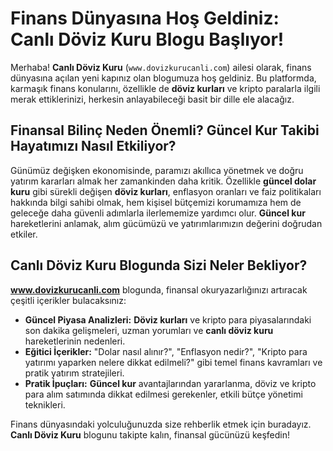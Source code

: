 # Finans Dünyasına Hoş Geldiniz: Canlı Döviz Kuru Blogu Başlıyor!

Merhaba! **Canlı Döviz Kuru** (`www.dovizkurucanli.com`) ailesi olarak, finans dünyasına açılan yeni kapınız olan blogumuza hoş geldiniz. Bu platformda, karmaşık finans konularını, özellikle de **döviz kurları** ve kripto paralarla ilgili merak ettiklerinizi, herkesin anlayabileceği basit bir dille ele alacağız.

## Finansal Bilinç Neden Önemli? Güncel Kur Takibi Hayatımızı Nasıl Etkiliyor?

Günümüz değişken ekonomisinde, paramızı akıllıca yönetmek ve doğru yatırım kararları almak her zamankinden daha kritik. Özellikle **güncel dolar kuru** gibi sürekli değişen **döviz kurları**, enflasyon oranları ve faiz politikaları hakkında bilgi sahibi olmak, hem kişisel bütçemizi korumamıza hem de geleceğe daha güvenli adımlarla ilerlememize yardımcı olur. **Güncel kur** hareketlerini anlamak, alım gücümüzü ve yatırımlarımızın değerini doğrudan etkiler.

## Canlı Döviz Kuru Blogunda Sizi Neler Bekliyor?

**www.dovizkurucanli.com** blogunda, finansal okuryazarlığınızı artıracak çeşitli içerikler bulacaksınız:

*   **Güncel Piyasa Analizleri:** **Döviz kurları** ve kripto para piyasalarındaki son dakika gelişmeleri, uzman yorumları ve **canlı döviz kuru** hareketlerinin nedenleri.
*   **Eğitici İçerikler:** "Dolar nasıl alınır?", "Enflasyon nedir?", "Kripto para yatırımı yaparken nelere dikkat edilmeli?" gibi temel finans kavramları ve pratik yatırım stratejileri.
*   **Pratik İpuçları:** **Güncel kur** avantajlarından yararlanma, döviz ve kripto para alım satımında dikkat edilmesi gerekenler, etkili bütçe yönetimi teknikleri.

Finans dünyasındaki yolculuğunuzda size rehberlik etmek için buradayız. **Canlı Döviz Kuru** blogunu takipte kalın, finansal gücünüzü keşfedin!